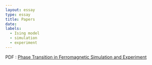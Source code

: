 ```yaml
---
layout: essay
type: essay
title: Papers
date: 
labels:
  - Ising model
  - simulation
  - experiment
---
```




PDF : [Phase Transition in Ferromagnetic Simulation and Experiment](ising.pdf "ising PDF")



